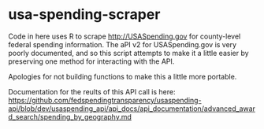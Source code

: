 # usa-spending-scraper
Code in here uses R to scrape http://USASpending.gov for county-level federal spending information. The aPI v2 for USASpending.gov is very poorly documented, and so this script attempts to make it a little easier by preserving one method for interacting with the API.

Apologies for not building functions to make this a little more portable.

Documentation for the reults of this API call is here: https://github.com/fedspendingtransparency/usaspending-api/blob/dev/usaspending_api/api_docs/api_documentation/advanced_award_search/spending_by_geography.md
